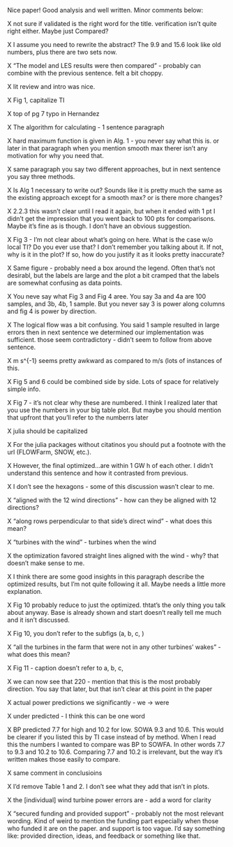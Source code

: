 Nice paper!  Good analysis and well written.  Minor comments below:

X   not sure if validated is the right word for the title.  verification isn’t quite right either.  Maybe just Compared?

X   I assume you need to rewrite the abstract?  The 9.9 and 15.6 look like old numbers, plus there are two sets now.

X   “The model and LES results were then compared” - probably can combine with the previous sentence.  felt a bit choppy.

X   lit review and intro was nice.

X   Fig 1, capitalize TI

X   top of pg 7 typo in Hernandez

X   The algorithm for calculating  - 1 sentence paragraph

X   hard maximum function is given in Alg. 1 - you never say what this is. or later in that paragraph when you mention smooth max therer isn’t any motivation for why you need that.

X   same paragraph you say two different approaches, but in next sentence you say three methods.

X   Is Alg 1 necessary to write out? Sounds like it is pretty much the same as the existing approach except for a smooth max?  or is there more changes?

X   2.2.3 this wasn’t clear until I read it again, but when it ended with 1 pt I didn’t get the impression that you went back to 100 pts for comparisons.  Maybe it’s fine as is though.  I don’t have an obvious suggestion.

X   Fig 3 - I’m not clear about what’s going on here.  What is the case w/o local TI?  Do you ever use that?  I don’t remember you talking about it.  If not, why is it in the plot?  If so, how do you justify it as it looks pretty inaccurate?

X   Same figure - probably need a box around the legend.  Often that’s not desirabl, but the labels are large and the plot a bit cramped that the labels are somewhat confusing as data points.

X   You neve say what Fig 3 and Fig 4 aree.  You say 3a and 4a are 100 samples, and 3b, 4b, 1 sample.  But you never say 3 is power along columns and fig 4 is power by direction.

X   The logical flow was a bit confusing.  You said 1 sample resulted in large errors then in next sentence we determined our implementation was sufficient.  those seem contradictory - didn’t seem to follow from above sentence. 

X   m s^{-1} seems pretty awkward as compared to m/s  (lots of instances of this.

X   Fig 5 and 6 could be combined side by side.  Lots of space for relatively simple info.

X   Fig 7 - it’s not clear why these are numbered.  I think I realized later that you use the numbers in your big table plot.  But maybe you should  mention that upfront that you’ll refer to the numberrs later

X   julia should be capitalized

X   For the julia packages without citatinos you should put a footnote with the url (FLOWFarm, SNOW, etc.).

X   However, the final optimized…are within 1 GW h of each other.  I didn’t understand this sentence and how it contrasted from previous.

X   I don’t see the hexagons - some of this discussion wasn’t clear to me.

X   “aligned with the 12 wind directions” - how can they be aligned with 12 directions?

X   “along rows perpendicular to that side’s direct wind” - what does this mean?

X   “turbines with the wind” - turbines when the wind

X   the optimization favored straight lines aligned with the wind - why?  that doesn’t make sense to me.

X   I think there are some good insights in this paragraph describe the optimized results, but I’m not quite following it all. Maybe needs a little more explanation.

X   Fig 10 probably reduce to just the optimized.  thtat’s the only thing you talk about anyway.  Base is already shown and start doesn’t really tell me much and it isn’t discussed.

X  Fig 10, you don’t refer to the subfigs (a, b, c, )

X   “all the turbines in the farm that were not in any other turbines’ wakes” - what does this mean? 

X   Fig 11 - caption doesn’t refer to a, b, c,

X   we can now see that 220 - mention that this is the most probably direction.  You say that later, but that isn’t clear at this point in the paper

X   actual power predictions we significantly - we -> were

X   under predicted - I think this can be one word

X   BP predicted 7.7 for high and 10.2 for low.  SOWA 9.3 and 10.6.  This would be clearer if you listed this by TI case instead of by method.  When I read this the numbers I wanted to compare was BP to SOWFA. In other words 7.7 to 9.3 and 10.2 to 10.6. Comparing 7.7 and 10.2 is irrelevant, but the way it’s written makes those easily to compare. 

X   same comment in conclusioins

X   I’d remove Table 1 and 2.  I don’t see what they add that isn’t in plots.

X   the [individual] wind turbine power errors are - add a word for clarity

X   “secured funding and provided support” - probably not the most relevant wording.  Kind of weird to mention the funding part especially when those who funded it are on the paper.  and support is too vague.  I’d say something like: provided direction, ideas, and feedback or something like that. 